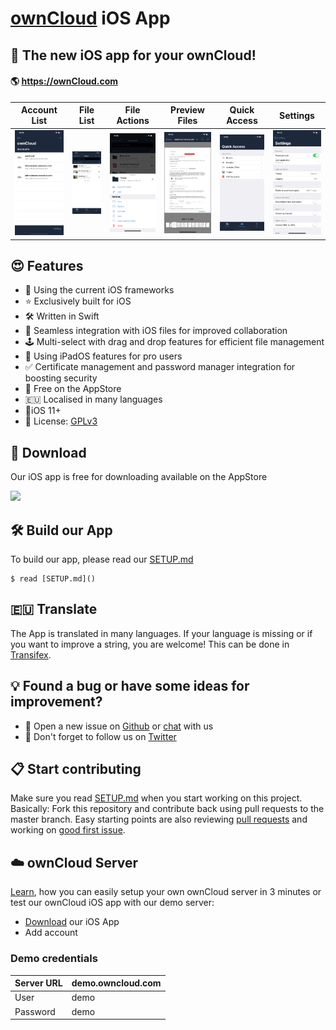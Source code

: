 # [ownCloud](https://owncloud.org) iOS App

## 📱 The new iOS app for your ownCloud!

####  🌎 https://ownCloud.com

| Account List                                                 | File List                                                    | File Actions                                                 | Preview Files                                                | Quick Access                                                 | Settings                                                     |
| ------------------------------------------------------------ | ------------------------------------------------------------ | ------------------------------------------------------------ | ------------------------------------------------------------ | ------------------------------------------------------------ | ------------------------------------------------------------ |
| <img src="fastlane/screenshots/en-US/iPhone Xs Max-11_ios_accounts_list_demo.png" alt="Simulator Screen Shot - iPhone 11 Pro"> | <img src="fastlane/screenshots/en-US/iPhone Xs Max-20_ios_files_list_demo.png" alt="Simulator Screen Shot - iPhone 11 Pro"> | <img src="fastlane/screenshots/en-US/iPhone Xs Max-21_ios_files_actions_demo.png" alt="Simulator Screen Shot - iPhone 11 Pro"> | <img src="fastlane/screenshots/en-US/iPhone Xs Max-22_ios_files_preview_pdf_demo.png" alt="Simulator Screen Shot - iPhone 11 Pro"> | <img src="fastlane/screenshots/en-US/iPhone Xs Max-40_ios_quick_access_demo.png" alt="Simulator Screen Shot - iPhone 11 Pro"> | <img src="fastlane/screenshots/en-US/iPhone Xs Max-60_ios_settings_demo.png" alt="Simulator Screen Shot - iPhone 11 Pro"> |

## 😍 Features

* 🦋 Using the current iOS frameworks
* ⭐️ Exclusively built for iOS
* 🛠 Written in Swift
* 📂 Seamless integration with iOS files for improved collaboration
* 🕹 Multi-select with drag and drop features for efficient file management
* 👑 Using iPadOS features for pro users
* ✅ Certificate management and password manager integration for boosting security
* 🚢 Free on the AppStore
* 🇪🇺 Localised in many languages
* 📱iOS 11+
* 🧩 License: [GPLv3](https://github.com/owncloud/ios-app/LICENSE)

## 📲 Download

Our iOS app is free for downloading available on the AppStore

[![](https://owncloud.org/wp-content/themes/owncloudorgnew/assets/img/clients/buttons/appstore.png)](https://apps.apple.com/app/id1359583808)

## 🛠 Build our App

To build our app, please read our [SETUP.md](https://github.com/owncloud/ios-app/blob/master/SETUP.md)

```
$ read [SETUP.md]()
```

## 🇪🇺 Translate

The App is translated in many languages. If your language is missing or if you want to improve a string, you are welcome!
This can be done in [Transifex](https://www.transifex.com/signup/?join_project=owncloud).


## 💡 Found a bug or have some ideas for improvement?

- 💬 Open a new issue on [Github](https://github.com/owncloud/ios-app/issues/new) or [chat](https://talk.owncloud.com/) with us
- 🐥 Don't forget to follow us on [Twitter](https://twitter.com/owncloud) 

## 📋 Start contributing

Make sure you read [SETUP.md](https://github.com/owncloud/ios-app/blob/master/SETUP.md) when you start working on this project. Basically: Fork this repository and contribute back using pull requests to the master branch.
Easy starting points are also reviewing [pull requests](https://github.com/owncloud/ios-app/pulls) and working on [good first issue](https://github.com/owncloud/ios-app/labels/good%20first%20issue).

## ☁️ ownCloud Server

[Learn](https://owncloud.org/news/how-to-set-up-an-owncloud-in-3-minutes/), how you can easily setup your own ownCloud server in 3 minutes or test our ownCloud iOS app with our demo server:

- [Download](https://apps.apple.com/app/id1359583808) our iOS App
- Add account 

### Demo credentials

| Server URL | demo.owncloud.com |
| ---------- | ----------------- |
| User       | demo              |
| Password   | demo              |

